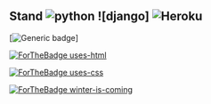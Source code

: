 ## Stand ![python] ![django] ![Heroku]

[python]: https://img.shields.io/github/pipenv/locked/python-version/ablades/algohop?style=flat-square 

[Heroku]: https://img.shields.io/badge/heroku-deployed-brightgreen?style=flat-square

[![Generic badge](https://img.shields.io/badge/django-v3.0.2-green.svg)]

[![ForTheBadge uses-html](http://ForTheBadge.com/images/badges/uses-html.svg)](http://ForTheBadge.com)

[![ForTheBadge uses-css](http://ForTheBadge.com/images/badges/uses-css.svg)](http://ForTheBadge.com)

[![ForTheBadge winter-is-coming](http://ForTheBadge.com/images/badges/winter-is-coming.svg)](http://ForTheBadge.com)
